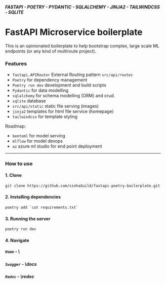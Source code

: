 ##### FASTAPI - POETRY - PYDANTIC - SQLALCHEMY - JINJA2 - TAILWINDCSS - SQLITE

# FastAPI Microservice boilerplate

This is an opinionated boilerplate to help bootstrap complex, large scale ML endpoints (or any kind of multiroute project).

### Features

- `fastapi.APIRouter` External Routing pattern `src/api/routes`
- `Poetry` for dependency management
- `Poetry run dev` development and build scripts
- `Pydantic` for data modelling
- `sqlalchemy` for schema modelling (ORM) and crud.
- `sqlite` database
- `src/api/static` static file serving (images)
- `jinja2` templates for html file service (homepage)
- `tailwindcss` for template styling

Roadmap:

- `bentoml` for model serving
- `mlflow` for model devops
- `az` azure ml studio for end point deployment

---

### How to use

#### 1. Clone

```zsh
git clone https://github.com/sinhaGuild/fastapi-poetry-boilerplate.git && cd fastapi-poetry-boilerplate
```

#### 2. Installing dependencies

```sh
poetry add `cat requirements.txt`
```

#### 3. Running the server

```sh
poetry run dev
```

#### 4. Navigate

##### `Home` - \

##### `Swagger` - \docs

##### `Redoc` - \redoc
